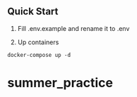 ## Quick Start
1. Fill .env.example and rename it to .env

2. Up containers
```
docker-compose up -d
```
# summer_practice

